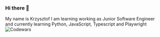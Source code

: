 ### Hi there 👋
My name is Krzysztof
I am learning working as Junior Software Engineer and currently learning Python, JavaScript, Typescript and Playwright
![Codewars](https://github.r2v.ch/codewars?user=KrzysztofWazydrag)

<!--
**KrzysztofWazydrag/KrzysztofWazydrag** is a ✨ _special_ ✨ repository because its `README.md` (this file) appears on your GitHub profile.

Here are some ideas to get you started:

- 🔭 I’m currently working on ...
- 🌱 I’m currently learning Python, Testing, SQL, Typescript
- 👯 I’m looking to collaborate on ...
- 🤔 I’m looking for help with ...
- 💬 Ask me about ...
- 📫 How to reach me: ...
- 😄 Pronouns: ...
- ⚡ Fun fact: ...

